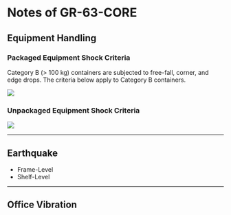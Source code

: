 # Notes of GR-63-CORE

## Equipment Handling

### Packaged Equipment Shock Criteria

Category B (> 100 kg) containers are subjected to free-fall, corner, 
and edge drops. The criteria below apply to Category B containers.

![](../img/gr-63-core/drop-height-packaged-b.png)

### Unpackaged Equipment Shock Criteria

![](../img/gr-63-core/drop-height-unpackaged.png)

---

## Earthquake

- Frame-Level
- Shelf-Level

---

## Office Vibration


